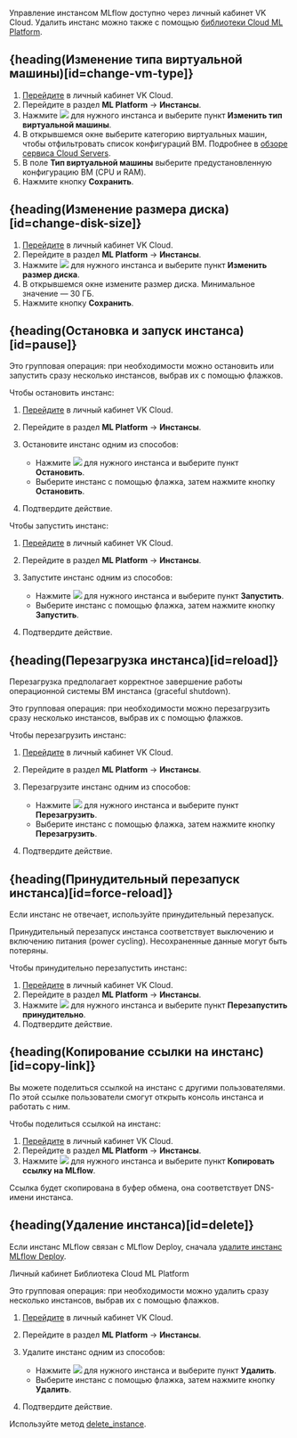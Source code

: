 Управление инстансом MLflow доступно через личный кабинет VK Cloud. Удалить инстанс можно также с помощью [библиотеки Cloud ML Platform](../../../mlplatform-lib/lib-reference).

## {heading(Изменение типа виртуальной машины)[id=change-vm-type]}

1. [Перейдите](https://msk.cloud.vk.com/app/) в личный кабинет VK Cloud.
1. Перейдите в раздел **ML Platform** → **Инстансы**.
1. Нажмите ![ ](/ru/assets/more-icon.svg "inline") для нужного инстанса и выберите пункт **Изменить тип виртуальной машины**.
1. В открывшемся окне выберите категорию виртуальных машин, чтобы отфильтровать список конфигураций ВМ. Подробнее в [обзоре сервиса Cloud Servers](/ru/computing/iaas/concepts/about#flavors).
1. В поле **Тип виртуальной машины** выберите предустановленную конфигурацию ВМ (CPU и RAM).
1. Нажмите кнопку **Сохранить**.

## {heading(Изменение размера диска)[id=change-disk-size]}

1. [Перейдите](https://msk.cloud.vk.com/app/) в личный кабинет VK Cloud.
1. Перейдите в раздел **ML Platform** → **Инстансы**.
1. Нажмите ![ ](/ru/assets/more-icon.svg "inline") для нужного инстанса и выберите пункт **Изменить размер диска**.
1. В открывшемся окне измените размер диска. Минимальное значение — 30 ГБ.
1. Нажмите кнопку **Сохранить**.

## {heading(Остановка и запуск инстанса)[id=pause]}

Это групповая операция: при необходимости можно остановить или запустить сразу несколько инстансов, выбрав их с помощью флажков.

Чтобы остановить инстанс:

1. [Перейдите](https://msk.cloud.vk.com/app/) в личный кабинет VK Cloud.
1. Перейдите в раздел **ML Platform** → **Инстансы**.
1. Остановите инстанс одним из способов:

    - Нажмите ![ ](/ru/assets/more-icon.svg "inline") для нужного инстанса и выберите пункт **Остановить**.
    - Выберите инстанс с помощью флажка, затем нажмите кнопку **Остановить**.
1. Подтвердите действие.

Чтобы запустить инстанс:

1. [Перейдите](https://msk.cloud.vk.com/app/) в личный кабинет VK Cloud.
1. Перейдите в раздел **ML Platform** → **Инстансы**.
1. Запустите инстанс одним из способов:

    - Нажмите ![ ](/ru/assets/more-icon.svg "inline") для нужного инстанса и выберите пункт **Запустить**.
    - Выберите инстанс с помощью флажка, затем нажмите кнопку **Запустить**.
1. Подтвердите действие.

## {heading(Перезагрузка инстанса)[id=reload]}

<info>
Перезагрузка предполагает корректное завершение работы операционной системы ВМ инстанса (graceful shutdown).
</info>

Это групповая операция: при необходимости можно перезагрузить сразу несколько инстансов, выбрав их с помощью флажков.

Чтобы перезагрузить инстанс:

1. [Перейдите](https://msk.cloud.vk.com/app/) в личный кабинет VK Cloud.
1. Перейдите в раздел **ML Platform** → **Инстансы**.
1. Перезагрузите инстанс одним из способов:

    - Нажмите ![ ](/ru/assets/more-icon.svg "inline") для нужного инстанса и выберите пункт **Перезагрузить**.
    - Выберите инстанс с помощью флажка, затем нажмите кнопку **Перезагрузить**.
1. Подтвердите действие.

## {heading(Принудительный перезапуск инстанса)[id=force-reload]}

Если инстанс не отвечает, используйте принудительный перезапуск.

<warn>

Принудительный перезапуск инстанса соответствует выключению и включению питания (power cycling). Несохраненные данные могут быть потеряны.

</warn>

Чтобы принудительно перезапустить инстанс:

1. [Перейдите](https://msk.cloud.vk.com/app/) в личный кабинет VK Cloud.
1. Перейдите в раздел **ML Platform** → **Инстансы**.
1. Нажмите ![ ](/ru/assets/more-icon.svg "inline") для нужного инстанса и выберите пункт **Перезапустить принудительно**.
1. Подтвердите действие.

## {heading(Копирование ссылки на инстанс)[id=copy-link]}

Вы можете поделиться ссылкой на инстанс с другими пользователями. По этой ссылке пользователи смогут открыть консоль инстанса и работать с ним.

Чтобы поделиться ссылкой на инстанс:

1. [Перейдите](https://msk.cloud.vk.com/app/) в личный кабинет VK Cloud.
1. Перейдите в раздел **ML Platform** → **Инстансы**.
1. Нажмите ![ ](/ru/assets/more-icon.svg "inline") для нужного инстанса и выберите пункт **Копировать ссылку на MLflow**.

Ссылка будет скопирована в буфер обмена, она соответствует DNS-имени инстанса.

## {heading(Удаление инстанса)[id=delete]}

<info>

Если инстанс MLflow связан с MLflow Deploy, сначала [удалите инстанс MLflow Deploy](../../../deploymlflow/service-management/manage#delete).

</info>

<tabs>
<tablist>
<tab>Личный кабинет</tab>
<tab>Библиотека Cloud ML Platform</tab>
</tablist>
<tabpanel>

Это групповая операция: при необходимости можно удалить сразу несколько инстансов, выбрав их с помощью флажков.

1. [Перейдите](https://msk.cloud.vk.com/app/) в личный кабинет VK Cloud.
1. Перейдите в раздел **ML Platform** → **Инстансы**.
1. Удалите инстанс одним из способов:

    - Нажмите ![ ](/ru/assets/more-icon.svg "inline") для нужного инстанса и выберите пункт **Удалить**.
    - Выберите инстанс с помощью флажка, затем нажмите кнопку **Удалить**.
1. Подтвердите действие.

</tabpanel>
<tabpanel>

Используйте метод [delete_instance](../../../mlplatform-lib/lib-reference#delete_instance).

</tabpanel>
</tabs>
